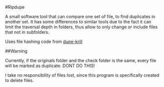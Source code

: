 #Ripdupe

A small software tool that can compare one set of file, to find duplicates in another set. It has
some differences to similar tools due to the fact it can limit the traversal depth in folders, thus
allow to only change or include files that not in subfolders.

Uses file hashing code from [dupe-krill](https://github.com/kornelski/dupe-krill)

##Warning

Currently, if the originals folder and the check folder is the same, every file will be marked as
duplicate. DONT DO THIS!

I take no responsibility of files lost, since this program is specifically created to delete files.

